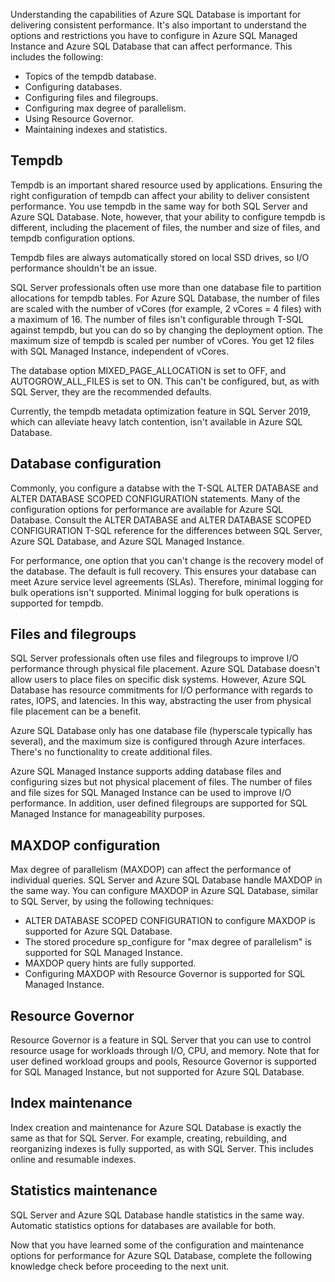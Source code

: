 Understanding the capabilities of Azure SQL Database is important for delivering consistent performance. It's also important to understand the options and restrictions you have to configure in Azure SQL Managed Instance and Azure SQL Database that can affect performance. This includes the following:

- Topics of the tempdb database.
- Configuring databases.
- Configuring files and filegroups.
- Configuring max degree of parallelism.
- Using Resource Governor.
- Maintaining indexes and statistics.

## Tempdb

Tempdb is an important shared resource used by applications. Ensuring the right configuration of tempdb can affect your ability to deliver consistent performance. You use tempdb in the same way for both SQL Server and Azure SQL Database. Note, however, that your ability to configure tempdb is different, including the placement of files, the number and size of files, and tempdb configuration options.

Tempdb files are always automatically stored on local SSD drives, so I/O performance shouldn't be an issue.

SQL Server professionals often use more than one database file to partition allocations for tempdb tables. For Azure SQL Database, the number of files are scaled with the number of vCores (for example, 2 vCores = 4 files) with a maximum of 16. The number of files isn't configurable through T-SQL against tempdb, but you can do so by changing the deployment option. The maximum size of tempdb is scaled per number of vCores. You get 12 files with SQL Managed Instance, independent of vCores.

The database option MIXED_PAGE_ALLOCATION is set to OFF, and AUTOGROW_ALL_FILES is set to ON. This can't be configured, but, as with SQL Server, they are the recommended defaults.

Currently, the tempdb metadata optimization feature in SQL Server 2019, which can alleviate heavy latch contention, isn't available in Azure SQL Database.

## Database configuration

Commonly, you configure a databse with the T-SQL ALTER DATABASE and ALTER DATABASE SCOPED CONFIGURATION statements. Many of the configuration options for performance are available for Azure SQL Database. Consult the ALTER DATABASE and ALTER DATABASE SCOPED CONFIGURATION T-SQL reference for the differences between SQL Server, Azure SQL Database, and Azure SQL Managed Instance.

For performance, one option that you can't change is the recovery model of the database. The default is full recovery. This ensures your database can meet Azure service level agreements (SLAs). Therefore, minimal logging for bulk operations isn't supported. Minimal logging for bulk operations is supported for tempdb.

## Files and filegroups

SQL Server professionals often use files and filegroups to improve I/O performance through physical file placement. Azure SQL Database doesn't allow users to place files on specific disk systems. However, Azure SQL Database has resource commitments for I/O performance with regards to rates, IOPS, and latencies. In this way, abstracting the user from physical file placement can be a benefit.

Azure SQL Database only has one database file (hyperscale typically has several), and the maximum size is configured through Azure interfaces. There's no functionality to create additional files.

Azure SQL Managed Instance supports adding database files and configuring sizes but not physical placement of files. The number of files and file sizes for SQL Managed Instance can be used to improve I/O performance. In addition, user defined filegroups are supported for SQL Managed Instance for manageability purposes.

## MAXDOP configuration

Max degree of parallelism (MAXDOP) can affect the performance of individual queries. SQL Server and Azure SQL Database handle MAXDOP in the same way. You can configure MAXDOP in Azure SQL Database, similar to SQL Server, by using the following techniques:

- ALTER DATABASE SCOPED CONFIGURATION to configure MAXDOP is supported for Azure SQL Database.
- The stored procedure sp_configure for "max degree of parallelism" is supported for SQL Managed Instance.
- MAXDOP query hints are fully supported.
- Configuring MAXDOP with Resource Governor is supported for SQL Managed Instance.

## Resource Governor

Resource Governor is a feature in SQL Server that you can use to control resource usage for workloads through I/O, CPU, and memory. Note that for user defined workload groups and pools, Resource Governor is supported for SQL Managed Instance, but not supported for Azure SQL Database.

## Index maintenance

Index creation and maintenance for Azure SQL Database is exactly the same as that for SQL Server. For example, creating, rebuilding, and reorganizing indexes is fully supported, as with SQL Server. This includes online and resumable indexes.

## Statistics maintenance

SQL Server and Azure SQL Database handle statistics in the same way. Automatic statistics options for databases are available for both.

Now that you have learned some of the configuration and maintenance options for performance for Azure SQL Database, complete the following knowledge check before proceeding to the next unit.